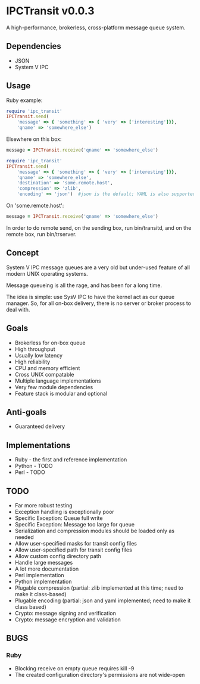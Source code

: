 # IPCTransit v0.0.3
A high-performance, brokerless, cross-platform message queue system.

## Dependencies
* JSON
* System V IPC

## Usage
Ruby example:

```ruby
require 'ipc_transit'
IPCTransit.send(
    'message' => { 'something' => { 'very' => ['interesting']}},
    'qname' => 'somewhere_else')
```

Elsewhere on this box:

```ruby
message = IPCTransit.receive('qname' => 'somewhere_else')
```

```ruby
require 'ipc_transit'
IPCTransit.send(
    'message' => { 'something' => { 'very' => ['interesting']}},
    'qname' => 'somewhere_else',
    'destination' => 'some.remote.host',
    'compression' => 'zlib',
    'encoding' => 'json')  #json is the default; YAML is also supported
```

On 'some.remote.host':

```ruby
message = IPCTransit.receive('qname' => 'somewhere_else')
```

In order to do remote send, on the sending box, run bin/transitd, and
on the remote box, run bin/trserver.

## Concept
System V IPC message queues are a very old but under-used feature of all
modern UNIX operating systems.

Message queueing is all the rage, and has been for a long time.

The idea is simple: use SysV IPC to have the kernel act as our queue manager.
So, for all on-box delivery, there is no server or broker process to deal
with.

## Goals
* Brokerless for on-box queue
* High throughput
* Usually low latency
* High reliability
* CPU and memory efficient
* Cross UNIX compatable
* Multiple language implementations
* Very few module dependencies
* Feature stack is modular and optional

## Anti-goals
* Guaranteed delivery

## Implementations
* Ruby - the first and reference implementation
* Python - TODO
* Perl - TODO

## TODO
* Far more robust testing
* Exception handling is exceptionally poor
* Specific Exception: Queue full write
* Specific Exception: Message too large for queue
* Serialization and compression modules should be loaded only as needed
* Allow user-specified masks for transit config files
* Allow user-specified path for transit config files
* Allow custom config directory path
* Handle large messages
* A lot more documentation
* Perl implementation
* Python implementation
* Plugable compression (partial: zlib implemented at this time; need to make it class-based)
* Plugable encoding (partial: json and yaml implemented; need to make it class based)
* Crypto: message signing and verification
* Crypto: message encryption and validation

## BUGS
### Ruby
* Blocking receive on empty queue requires kill -9
* The created configuration directory's permissions are not wide-open
